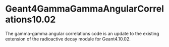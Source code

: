 Geant4GammaGammaAngularCorrelations10.02
===================================

The gamma-gamma angular correlations code is an update to the existing extension of the radioactive decay module for Geant4.10.02.
